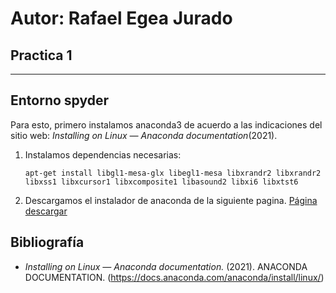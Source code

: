 

# Autor: Rafael Egea Jurado
## Practica 1

---


## Entorno spyder

Para esto, primero instalamos anaconda3 de acuerdo a las indicaciones del sitio web:  _Installing on Linux — Anaconda documentation_(2021).

1. Instalamos dependencias necesarias:
   
	`apt-get install libgl1-mesa-glx libegl1-mesa libxrandr2 libxrandr2 libxss1 libxcursor1 libxcomposite1 libasound2 libxi6 libxtst6`

2. Descargamos el instalador de anaconda de la siguiente pagina. [Página descargar](https://www.anaconda.com/products/individual#linux)









## Bibliografía

- _Installing on Linux — Anaconda documentation._ (2021). ANACONDA DOCUMENTATION. (https://docs.anaconda.com/anaconda/install/linux/)
